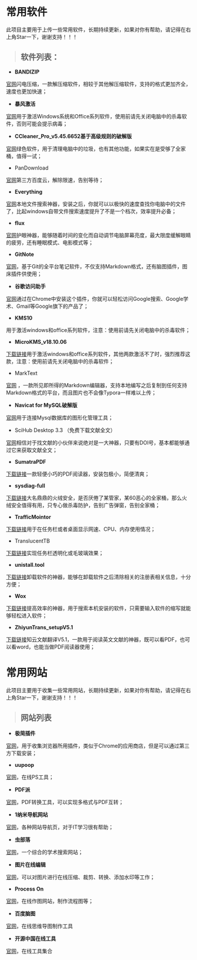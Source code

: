 # 常用软件

此项目主要用于上传一些常用软件，长期持续更新，如果对你有帮助，请记得在右上角Star一下，谢谢支持！！！

> ## 软件列表：

-   **BANDIZIP**

[官网](https://cn.bandisoft.com/)闪电压缩，一款解压缩软件，相较于其他解压缩软件，支持的格式更加齐全，速度也更加快速；

-   **暴风激活**

[官网](http://www.baofengjihuo.com/)用于激活Windows系统和Office系列软件，使用前请先关闭电脑中的杀毒软件，否则可能会提示病毒；

-   **CCleaner_Pro_v5.45.6652基于高级规则的破解版**

[官网](https://www.ccleaner.com/)绿色软件，用于清理电脑中的垃圾，也有其他功能，如果实在是受够了全家桶，值得一试；

-   PanDownload

[官网](http://pandownload.com/)第三方百度云，解除限速，告别等待；

-   **Everything**

[官网](https://www.voidtools.com/zh-cn/)本地文件搜索神器，安装之后，你就可以以极快的速度查找你电脑中的文件了，比起windows自带文件搜索速度提升了不是一个档次，效率提升必备；

-   **flux**

[官网](https://justgetflux.com/)护眼神器，能够随着时间的变化而自动调节电脑屏幕亮度，最大限度缓解眼睛的疲劳，还有睡眠模式、电影模式等；

- **GitNote**

[官网](https://gitnoteapp.com/zh/)，基于Git的全平台笔记软件，不仅支持Markdown格式，还有脑图插件，图床插件供使用；

-   **谷歌访问助手**

[官网](https://chrome.google.com/webstore/detail/%E8%B0%B7%E6%AD%8C%E8%AE%BF%E9%97%AE%E5%8A%A9%E6%89%8B/gocklaboggjfkolaknpbhddbaopcepfp?hl=zh-CN)通过在Chrome中安装这个插件，你就可以轻松访问Google搜索、Google学术、Gmail等Google旗下的产品了；

-   **KMS10**

用于激活windows和office系列软件，注意：使用前请先关闭电脑中的杀毒软件；

-   **MicroKMS_v18.10.06**

[下载链接](https://www.52pojie.cn/forum.php?mod=viewthread&tid=813872)用于激活windows和office系列软件，其他两款激活不了时，强烈推荐这款，注意：使用前请先关闭电脑中的杀毒软件；

-   MarkText

[官网](https://marktext.app/) ，一款所见即所得的Markdown编辑器，支持本地编写之后复制到任何支持Markdown格式的平台，而且图片也不会像Typora一样难以上传；

-   **Navicat for MySQL破解版**

[官网](https://www.navicat.com.cn/download/navicat-for-mysql)用于连接Mysql数据库的图形化管理工具；

-   SciHub Desktop 3.3 （免费下载文献全文）

[官网](http://sci-hub.tw/)相信对于找文献的小伙伴来说绝对是一大神器，只要有DOI号，基本都能够通过它来获取文献全文；

-   **SumatraPDF**

[下载链接](https://www.sumatrapdfreader.org/free-pdf-reader.html)一款轻便小巧的PDF阅读器，安装包极小，简便清爽；

-   **sysdiag-full**

[下载链接](https://www.huorong.cn/)大名鼎鼎的火绒安全，是否厌倦了某管家，某60恶心的全家桶，那么火绒安全值得有用，只专心做杀毒防护，告别广告弹窗，告别全家桶；

-   **TrafficMointor**

[下载链接](https://github.com/zhongyang219/TrafficMonitor)用于在任务栏或者桌面显示网速、CPU、内存使用情况；

-   TranslucentTB

[下载链接](https://github.com/TranslucentTB/TranslucentTB)实现任务栏透明化或毛玻璃效果；

-   **unistall.tool**

[下载链接](https://www.crystalidea.com/uninstall-tool)卸载软件的神器，能够在卸载软件之后清除相关的注册表相关信息，十分方便；

-   **Wox**

[下载链接](http://www.wox.one/)提高效率的神器，用于搜索本机安装的软件，只需要输入软件的缩写就能够轻松进入软件；

-   **ZhiyunTrans_setupV5.1**

[下载链接](http://trans.zhiyunwenxian.cn:8080/login.html)知云文献翻译V5.1，一款用于阅读英文文献的神器，既可以看PDF，也可以看word，也能当做PDF阅读器使用；

# 常用网站

此项目主要用于收集一些常用网站，长期持续更新，如果对你有帮助，请记得在右上角Star一下，谢谢支持！！！

> ## 网站列表

-   **极简插件**

[官网](https://chrome.zzzmh.cn/)，用于收集浏览器所用插件，类似于Chrome的应用商店，但是可以通过第三方下载安装；

-   **uupoop**

[官网](https://www.uupoop.com/)，在线PS工具；

-   **PDF派**

[官网](https://www.pdfpai.com/)，PDF转换工具，可以实现多格式与PDF互转；

-   **1纳米导航网站**

[官网](http://1nami.com/)，各种网站导航页，对于IT学习很有帮助；

-   **虫部落**

[官网](https://search.chongbuluo.com/)，一个综合的学术搜索网站；

-   **图片在线编辑**

[官网](https://www.iloveimg.com/zh-cn)，可以对图片进行在线压缩、裁剪、转换、添加水印等工作；

-   **Process On**

[官网](https://v3.processon.com/)，在线作图网站，制作流程图等；

-   **百度脑图**

[官网](http://naotu.baidu.com/)，在线思维导图制作工具

- **开源中国在线工具**

[官网](https://tool.oschina.net/)，在线工具集合